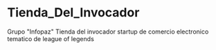 # Tienda_Del_Invocador
Grupo "Infopaz" Tienda del invocador startup de comercio electronico tematico de league of legends
